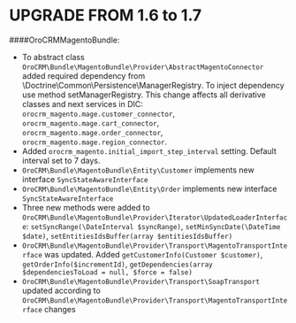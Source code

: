 UPGRADE FROM 1.6 to 1.7
=======================

####OroCRMMagentoBundle:
- To abstract class `OroCRM\Bundle\MagentoBundle\Provider\AbstractMagentoConnector` added required dependency from \Doctrine\Common\Persistence\ManagerRegistry. 
To inject dependency use method setManagerRegistry. This change affects all derivative classes and next services in DIC: `orocrm_magento.mage.customer_connector`, `orocrm_magento.mage.cart_connector`, `orocrm_magento.mage.order_connector`, `orocrm_magento.mage.region_connector`.
- Added `orocrm_magento.initial_import_step_interval` setting. Default interval set to 7 days.
- `OroCRM\Bundle\MagentoBundle\Entity\Customer` implements new interface `SyncStateAwareInterface`
- `OroCRM\Bundle\MagentoBundle\Entity\Order` implements new interface `SyncStateAwareInterface`
- Three new methods were added to `OroCRM\Bundle\MagentoBundle\Provider\Iterator\UpdatedLoaderInterface`: `setSyncRange(\DateInterval $syncRange)`, `setMinSyncDate(\DateTime $date)`, `setEntitiesIdsBuffer(array $entitiesIdsBuffer)`
- `OroCRM\Bundle\MagentoBundle\Provider\Transport\MagentoTransportInterface` was updated. Added `getCustomerInfo(Customer $customer)`, `getOrderInfo($incrementId)`, `getDependencies(array $dependenciesToLoad = null, $force = false)`
- `OroCRM\Bundle\MagentoBundle\Provider\Transport\SoapTransport` updated according to `OroCRM\Bundle\MagentoBundle\Provider\Transport\MagentoTransportInterface` changes
